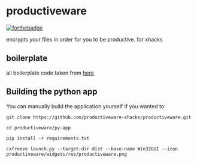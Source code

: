 # productiveware

[![forthebadge](https://forthebadge.com/images/badges/works-on-my-machine.svg)](https://forthebadge.com)

encrypts your files in order for you to be productive. for xhacks

## boilerplate

all boilerplate code taken from [here](https://github.com/djizco/mern-boilerplate)

## Building the python app

You can manually build the application yourself if you wanted to:

```
git clone https://github.com/productiveware-xhacks/productiveware.git

cd productiveware/py-app

pip install -r requirements.txt

cxfreeze launch.py --target-dir dist --base-name Win32GUI --icon productiveware/widgets/res/productiveware.png
```
